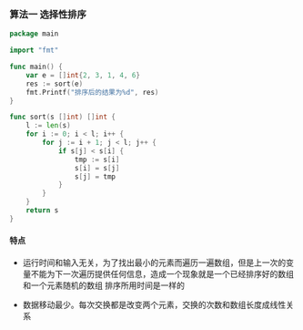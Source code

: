 ### 算法一 选择性排序

```go
package main

import "fmt"

func main() {
	var e = []int{2, 3, 1, 4, 6}
	res := sort(e)
	fmt.Printf("排序后的结果为%d", res)
}

func sort(s []int) []int {
	l := len(s)
	for i := 0; i < l; i++ {
		for j := i + 1; j < l; j++ {
			if s[j] < s[i] {
				tmp := s[i]
				s[i] = s[j]
				s[j] = tmp
			}
		}
	}
	return s
}

```

#### 特点
* 运行时间和输入无关，为了找出最小的元素而遍历一遍数组，但是上一次的变量不能为下一次遍历提供任何信息，造成一个现象就是一个已经排序好的数组和一个元素随机的数组
排序所用时间是一样的

* 数据移动最少。每次交换都是改变两个元素，交换的次数和数组长度成线性关系
